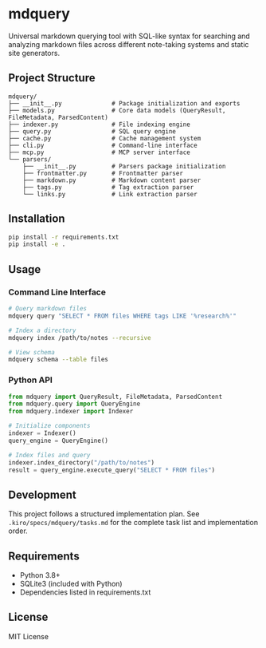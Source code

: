 # mdquery

Universal markdown querying tool with SQL-like syntax for searching and analyzing markdown files across different note-taking systems and static site generators.

## Project Structure

```
mdquery/
├── __init__.py              # Package initialization and exports
├── models.py                # Core data models (QueryResult, FileMetadata, ParsedContent)
├── indexer.py               # File indexing engine
├── query.py                 # SQL query engine
├── cache.py                 # Cache management system
├── cli.py                   # Command-line interface
├── mcp.py                   # MCP server interface
└── parsers/
    ├── __init__.py          # Parsers package initialization
    ├── frontmatter.py       # Frontmatter parser
    ├── markdown.py          # Markdown content parser
    ├── tags.py              # Tag extraction parser
    └── links.py             # Link extraction parser
```

## Installation

```bash
pip install -r requirements.txt
pip install -e .
```

## Usage

### Command Line Interface

```bash
# Query markdown files
mdquery query "SELECT * FROM files WHERE tags LIKE '%research%'"

# Index a directory
mdquery index /path/to/notes --recursive

# View schema
mdquery schema --table files
```

### Python API

```python
from mdquery import QueryResult, FileMetadata, ParsedContent
from mdquery.query import QueryEngine
from mdquery.indexer import Indexer

# Initialize components
indexer = Indexer()
query_engine = QueryEngine()

# Index files and query
indexer.index_directory("/path/to/notes")
result = query_engine.execute_query("SELECT * FROM files")
```

## Development

This project follows a structured implementation plan. See `.kiro/specs/mdquery/tasks.md` for the complete task list and implementation order.

## Requirements

- Python 3.8+
- SQLite3 (included with Python)
- Dependencies listed in requirements.txt

## License

MIT License